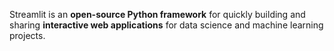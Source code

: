 
Streamlit is an **open-source Python framework** for quickly building and sharing **interactive web applications** for data science and machine learning projects.